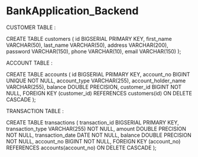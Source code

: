 # BankApplication_Backend

CUSTOMER TABLE :

CREATE TABLE customers (
    id BIGSERIAL PRIMARY KEY,
    first_name VARCHAR(50),
    last_name VARCHAR(50),
    address VARCHAR(200),
    password VARCHAR(150),
    phone VARCHAR(10),
    email VARCHAR(150)
);

ACCOUNT TABLE :

CREATE TABLE accounts (
    id BIGSERIAL PRIMARY KEY,
    account_no BIGINT UNIQUE NOT NULL,
    account_type VARCHAR(255),
    account_holder_name VARCHAR(255),
    balance DOUBLE PRECISION,
    customer_id BIGINT NOT NULL,
    FOREIGN KEY (customer_id) REFERENCES customers(id) ON DELETE CASCADE
);

TRANSACTION TABLE :

CREATE TABLE transactions (
    transaction_id BIGSERIAL PRIMARY KEY,
    transaction_type VARCHAR(255) NOT NULL,
    amount DOUBLE PRECISION NOT NULL,
    transaction_date DATE NOT NULL,
    balance DOUBLE PRECISION NOT NULL,
    account_no BIGINT NOT NULL,
    FOREIGN KEY (account_no) REFERENCES accounts(account_no) ON DELETE CASCADE
);
